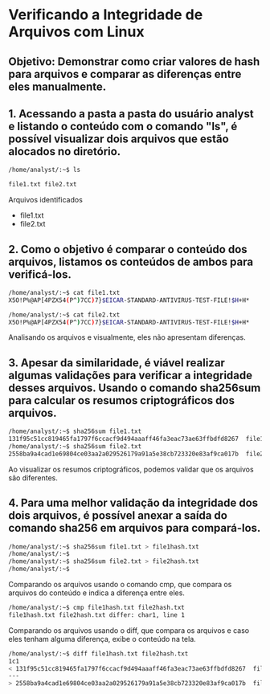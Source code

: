 # **Verificando a Integridade de Arquivos com Linux**

## **Objetivo: Demonstrar como criar valores de hash para arquivos e comparar as diferenças entre eles manualmente.**

## **1. Acessando a pasta a pasta do usuário analyst e listando o conteúdo com o comando "ls", é possível visualizar dois arquivos que estão alocados no diretório.**

```bash  
/home/analyst/:~$ ls

file1.txt file2.txt  
```  
Arquivos identificados 

* file1.txt  
* file2.txt

## **2. Como o objetivo é comparar o conteúdo dos arquivos, listamos os conteúdos de ambos para verificá-los.**

```bash  
/home/analyst/:~$ cat file1.txt  
X5O!P%@AP[4PZX54(P^)7CC)7}$EICAR-STANDARD-ANTIVIRUS-TEST-FILE!$H+H*

/home/analyst/:~$ cat file2.txt  
X5O!P%@AP[4PZX54(P^)7CC)7}$EICAR-STANDARD-ANTIVIRUS-TEST-FILE!$H+H*  
```  
Analisando os arquivos e visualmente, eles não apresentam diferenças. 

## **3. Apesar da similaridade, é viável realizar algumas validações para verificar a integridade desses arquivos. Usando o comando sha256sum para calcular os resumos criptográficos dos arquivos.**

```bash  
/home/analyst/:~$ sha256sum file1.txt  
131f95c51cc819465fa1797f6ccacf9d494aaaff46fa3eac73ae63ffbdfd8267  file1.txt  
/home/analyst/:~$ sha256sum file2.txt  
2558ba9a4cad1e69804ce03aa2a029526179a91a5e38cb723320e83af9ca017b  file2.txt  
```  
      
Ao visualizar os resumos criptográficos, podemos validar que os arquivos são diferentes. 

## **4. Para uma melhor validação da integridade dos dois arquivos, é possível anexar a saída do comando sha256 em arquivos para compará-los.**

```bash  
/home/analyst/:~$ sha256sum file1.txt > file1hash.txt  
/home/analyst/:~$   
/home/analyst/:~$ sha256sum file2.txt > file2hash.txt  
/home/analyst/:~$  
```  
Comparando os arquivos usando o comando cmp, que compara os arquivos do conteúdo e indica a diferença entre eles.

```bash  
/home/analyst/:~$ cmp file1hash.txt file2hash.txt  
file1hash.txt file2hash.txt differ: char1, line 1  
```  
Comparando os arquivos usando o diff, que compara os arquivos e caso eles tenham alguma diferença, exibe o conteúdo na tela.

```bash  
/home/analyst/:~$ diff file1hash.txt file2hash.txt   
1c1  
< 131f95c51cc819465fa1797f6ccacf9d494aaaff46fa3eac73ae63ffbdfd8267  file1.txt  
---  
> 2558ba9a4cad1e69804ce03aa2a029526179a91a5e38cb723320e83af9ca017b  file2.txt  
```

